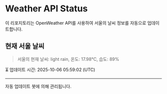 
# Weather API Status

이 리포지토리는 OpenWeather API를 사용하여 서울의 날씨 정보를 자동으로 업데이트합니다.

## 현재 서울 날씨
> 서울의 현재 날씨: light rain, 온도: 17.98°C, 습도: 89%

⏳ 업데이트 시간: 2025-10-06 05:59:02 (UTC)

---
자동 업데이트 봇에 의해 관리됩니다.
